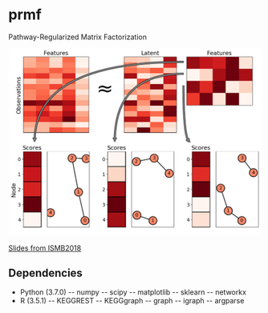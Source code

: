 # prmf
Pathway-Regularized Matrix Factorization

![Graphical abstract of Pathway-Regularized Matrix Factorization](doc/abstract.png)

[Slides from ISMB2018](https://figshare.com/articles/Pathway-Regularized_Matrix_Factorization_Slides/6845648)

## Dependencies
- Python (3.7.0)
-- numpy
-- scipy
-- matplotlib
-- sklearn
-- networkx
- R (3.5.1)
-- KEGGREST
-- KEGGgraph
-- graph
-- igraph
-- argparse
